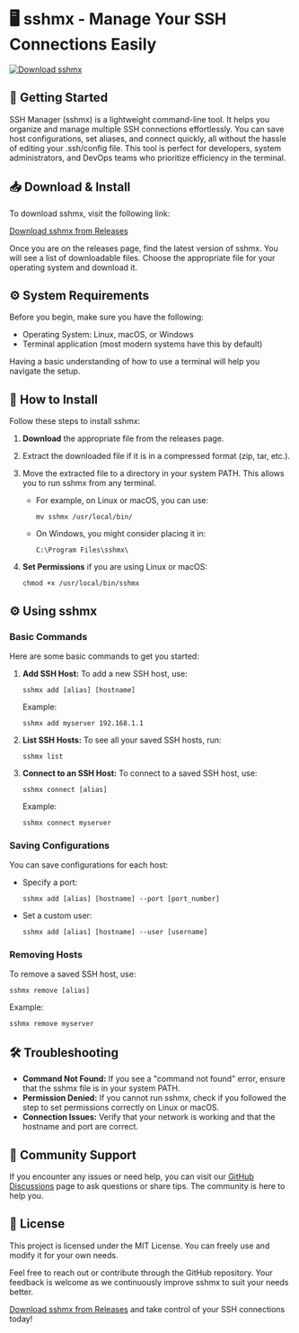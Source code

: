 # 🖥️ sshmx - Manage Your SSH Connections Easily

[![Download sshmx](https://img.shields.io/badge/Download-sshmx-blue)](https://github.com/ajaysharma1258/sshmx/releases)

## 🚀 Getting Started

SSH Manager (sshmx) is a lightweight command-line tool. It helps you organize and manage multiple SSH connections effortlessly. You can save host configurations, set aliases, and connect quickly, all without the hassle of editing your .ssh/config file. This tool is perfect for developers, system administrators, and DevOps teams who prioritize efficiency in the terminal.

## 📥 Download & Install

To download sshmx, visit the following link:

[Download sshmx from Releases](https://github.com/ajaysharma1258/sshmx/releases)

Once you are on the releases page, find the latest version of sshmx. You will see a list of downloadable files. Choose the appropriate file for your operating system and download it.

## ⚙️ System Requirements

Before you begin, make sure you have the following:

- Operating System: Linux, macOS, or Windows
- Terminal application (most modern systems have this by default)

Having a basic understanding of how to use a terminal will help you navigate the setup.

## 💾 How to Install

Follow these steps to install sshmx:

1. **Download** the appropriate file from the releases page.
2. Extract the downloaded file if it is in a compressed format (zip, tar, etc.).
3. Move the extracted file to a directory in your system PATH. This allows you to run sshmx from any terminal.

   - For example, on Linux or macOS, you can use:
     ```
     mv sshmx /usr/local/bin/
     ```

   - On Windows, you might consider placing it in:
     ```
     C:\Program Files\sshmx\
     ```

4. **Set Permissions** if you are using Linux or macOS:
   ```
   chmod +x /usr/local/bin/sshmx
   ```

## ⚙️ Using sshmx

### Basic Commands

Here are some basic commands to get you started:

1. **Add SSH Host:**
   To add a new SSH host, use:
   ```
   sshmx add [alias] [hostname]
   ```

   Example:
   ```
   sshmx add myserver 192.168.1.1
   ```

2. **List SSH Hosts:**
   To see all your saved SSH hosts, run:
   ```
   sshmx list
   ```

3. **Connect to an SSH Host:**
   To connect to a saved SSH host, use:
   ```
   sshmx connect [alias]
   ```

   Example:
   ```
   sshmx connect myserver
   ```

### Saving Configurations

You can save configurations for each host:

- Specify a port:
  ```
  sshmx add [alias] [hostname] --port [port_number]
  ```

- Set a custom user:
  ```
  sshmx add [alias] [hostname] --user [username]
  ```

### Removing Hosts

To remove a saved SSH host, use:
```
sshmx remove [alias]
```

Example:
```
sshmx remove myserver
```

## 🛠️ Troubleshooting

- **Command Not Found:** If you see a "command not found" error, ensure that the sshmx file is in your system PATH.
- **Permission Denied:** If you cannot run sshmx, check if you followed the step to set permissions correctly on Linux or macOS.
- **Connection Issues:** Verify that your network is working and that the hostname and port are correct.

## 👥 Community Support

If you encounter any issues or need help, you can visit our [GitHub Discussions](https://github.com/ajaysharma1258/sshmx/discussions) page to ask questions or share tips. The community is here to help you.

## 📝 License

This project is licensed under the MIT License. You can freely use and modify it for your own needs.

Feel free to reach out or contribute through the GitHub repository. Your feedback is welcome as we continuously improve sshmx to suit your needs better.

[Download sshmx from Releases](https://github.com/ajaysharma1258/sshmx/releases) and take control of your SSH connections today!